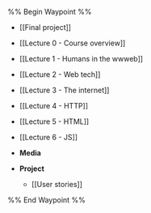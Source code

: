 %% Begin Waypoint %%
- [[Final project]]
- [[Lecture 0 - Course overview]]
- [[Lecture 1 - Humans in the wwweb]]
- [[Lecture 2 - Web tech]]
- [[Lecture 3 - The internet]]
- [[Lecture 4 - HTTP]]
- [[Lecture 5 - HTML]]
- [[Lecture 6 - JS]]
- **Media**

- **Project**
	- [[User stories]]

%% End Waypoint %%